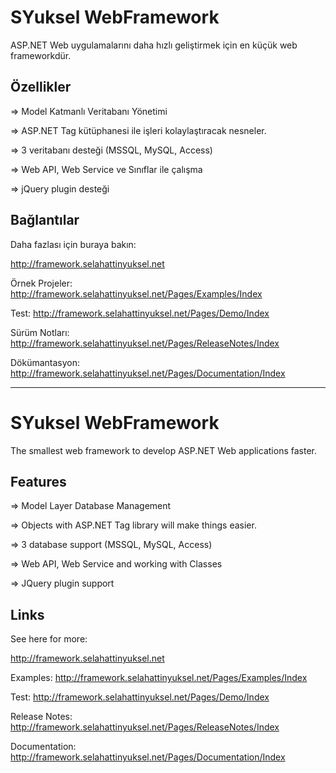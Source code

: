 # SYuksel WebFramework
ASP.NET Web uygulamalarını daha hızlı geliştirmek için en küçük web frameworkdür.
## Özellikler
=> Model Katmanlı Veritabanı Yönetimi

=> ASP.NET Tag kütüphanesi ile işleri kolaylaştıracak nesneler.

=> 3 veritabanı desteği (MSSQL, MySQL, Access)

=> Web API, Web Service ve Sınıflar ile çalışma

=> jQuery plugin desteği

## Bağlantılar
Daha fazlası için buraya bakın: 

http://framework.selahattinyuksel.net

Örnek Projeler: http://framework.selahattinyuksel.net/Pages/Examples/Index

Test: http://framework.selahattinyuksel.net/Pages/Demo/Index

Sürüm Notları: http://framework.selahattinyuksel.net/Pages/ReleaseNotes/Index

Dökümantasyon: http://framework.selahattinyuksel.net/Pages/Documentation/Index

----------------------------------------------------------------------------------------------

# SYuksel WebFramework
The smallest web framework to develop ASP.NET Web applications faster.

## Features
=> Model Layer Database Management

=> Objects with ASP.NET Tag library will make things easier.

=> 3 database support (MSSQL, MySQL, Access)

=> Web API, Web Service and working with Classes

=> JQuery plugin support

## Links
See here for more:

http://framework.selahattinyuksel.net

Examples: http://framework.selahattinyuksel.net/Pages/Examples/Index

Test: http://framework.selahattinyuksel.net/Pages/Demo/Index

Release Notes: http://framework.selahattinyuksel.net/Pages/ReleaseNotes/Index

Documentation: http://framework.selahattinyuksel.net/Pages/Documentation/Index

